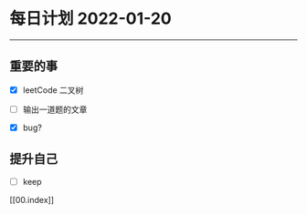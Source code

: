 #  每日计划 2022-01-20
---
## 重要的事
- [x]  leetCode 二叉树
- [ ]  输出一道题的文章
- [x]  bug?



## 提升自己
- [ ]  keep
  



[[00.index]]








